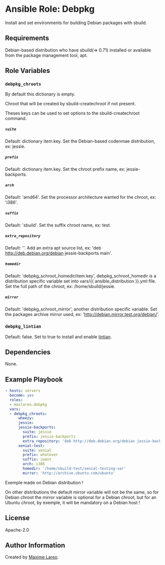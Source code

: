 Ansible Role: Debpkg
=========

Install and set environments for building Debian packages with sbuild.

Requirements
------------

Debian-based distribution who have sbuild(=> 0.71) installed or available from the package management tool, apt.

Role Variables
--------------

### `debpkg_chroots`

By default this dictionary is empty.

Chroot that will be created by sbuild-createchroot if not present.

Theses keys can be used to set options to the sbuild-createchroot command.

##### `suite`

Default: dictionary item.key. Set the Debian-based codenmae distribution, ex: jessie.

##### `prefix`

Default: dictionary item.key. Set the chroot prefix name, ex: jessie-backports.

##### `arch`

Default: 'amd64'. Set the processor architecture wanted for the chroot, ex: 'i386'.

##### `suffix`

Default: 'sbuild'. Set the suffix chroot name, ex: test.

##### `extra_repository`

Default: ''. Add an extra apt source list, ex: 'deb http://deb.debian.org/debian jessie-backports main'.

##### `homedir`

Default: 'debpkg\_schroot\_homedir/item.key', debpkg\_schroot\_homedir is a distribution specific variable set into vars/{{ ansible\_distribution }}.yml file. Set the full path of the chroot, ex: /home/sbuild/jessie.

##### `mirror`

Default: 'debpkg\_schroot\_mirror', another distribution specific variable. Set the packages archive mirror used, ex: 'http://debian.mirror.test.org/debian/'.

### `debpkg_lintian`

Default: false. Set to true to install and enable [lintian](https://lintian.debian.org/).

Dependencies
------------

None.

Example Playbook
----------------

```yaml
- hosts: servers
  become: yes
  roles:
  - maxlareo.debpkg
  vars:
  - debpkg_chroots:
      wheezy:
      jessie:
      jessie-backports:
        suite: jessie
        prefix: jessie-backports
        extra_repository: 'deb http://deb.debian.org/debian jessie-backports main'
      xenial-test:
        suite: xenial
        prefix: whatever
        suffix: iwant
        arch: i386
        homedir: '/home/sbuild-test/xenial-testing-var'
        mirror: 'http://archive.ubuntu.com/ubuntu'
```

Exemple made on Debian distribution !

On other distributions the default mirror variable will not be the same, so for Debian chroot the mirror variable is optional for a Debian chroot, but for an Ubuntu chroot, by exemple, it will be mandatory on a Debian host !

License
-------

Apache-2.0

Author Information
------------------

Created by [Maxime Lareo](https://github.com/maxlareo).
